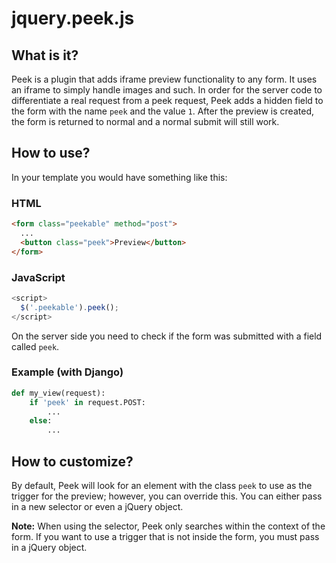 # jquery.peek.js

## What is it?
Peek is a plugin that adds iframe preview functionality to any form.  It uses an
iframe to simply handle images and such.  In order for the server code to
differentiate a real request from a peek request, Peek adds a hidden field to
the form with the name `peek` and the value `1`.  After the preview is created,
the form is returned to normal and a normal submit will still work.

## How to use?
In your template you would have something like this:

### HTML
```html
<form class="peekable" method="post">
  ...
  <button class="peek">Preview</button>
</form>
```

### JavaScript
```javascript
<script>
  $('.peekable').peek();
</script>
```

On the server side you need to check if the form was submitted with a field
called `peek`.

### Example (with Django)
```python
def my_view(request):
    if 'peek' in request.POST:
        ...
    else:
        ...
```

## How to customize?
By default, Peek will look for an element with the class `peek` to use as the
trigger for the preview; however, you can override this.  You can either pass in
a new selector or even a jQuery object.

**Note:** When using the selector, Peek only searches within the context of the
form.  If you want to use a trigger that is not inside the form, you must pass
in a jQuery object.
